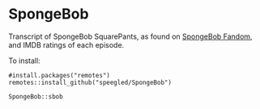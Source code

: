 # SpongeBob

Transcript of SpongeBob SquarePants, as found on [SpongeBob Fandom](https://spongebob.fandom.com), and IMDB ratings of each episode.

To install:

```
#install.packages("remotes")
remotes::install_github("speegled/SpongeBob")

SpongeBob::sbob
```
